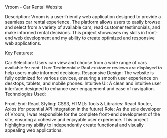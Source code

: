 Vroom - Car Rental Website

Description:
Vroom is a user-friendly web application designed to provide a seamless car rental experience. The platform allows users to easily browse and select from a variety of available cars, read customer testimonials, and make informed rental decisions. This project showcases my skills in front-end web development and my ability to create optimized and responsive web applications.

Key Features:

Car Selection: Users can view and choose from a wide range of cars available for rent.
User Testimonials: Real customer reviews are displayed to help users make informed decisions.
Responsive Design: The website is fully optimized for various devices, ensuring a smooth user experience on desktops, tablets, and mobile phones.
Intuitive UI: A clean and intuitive user interface designed to enhance user engagement and ease of navigation.
Technologies Used:

Front-End: React
Styling: CSS3, HTML5
Tools & Libraries: React Router, Axios (for potential API integration in the future)
Role:
As the sole developer of Vroom, I was responsible for the complete front-end development of the site, ensuring a cohesive and enjoyable user experience. This project highlights my ability to independently create functional and visually appealing web applications.

